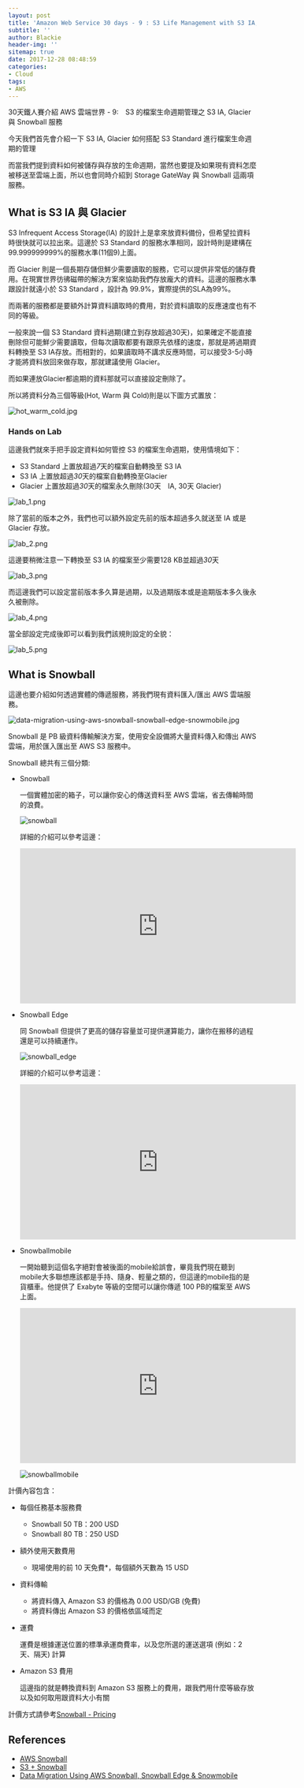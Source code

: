 ```yaml
---
layout: post
title: 'Amazon Web Service 30 days - 9 : S3 Life Management with S3 IA, Amazon Glacier and Snowball'
subtitle: ''
author: Blackie
header-img: ''
sitemap: true
date: 2017-12-28 08:48:59
categories:
- Cloud
tags:
- AWS
---
```


30天鐵人賽介紹 AWS 雲端世界 - 9:　S3 的檔案生命週期管理之 S3 IA, Glacier 與 Snowball 服務

<!-- More -->

今天我們首先會介紹一下 S3 IA, Glacier 如何搭配 S3 Standard 進行檔案生命週期的管理

而當我們提到資料如何被儲存與存放的生命週期，當然也要提及如果現有資料怎麼被移送至雲端上面，所以也會同時介紹到 Storage GateWay 與 Snowball 這兩項服務。

## What is S3 IA 與 Glacier ##

S3 Infrequent Access Storage(IA) 的設計上是拿來放資料備份，但希望拉資料時很快就可以拉出來。這邊於 S3 Standard 的服務水準相同，設計時則是建構在99.999999999%的服務水準(11個9)上面。

而 Glacier 則是一個長期存儲但鮮少需要讀取的服務，它可以提供非常低的儲存費用。在現實世界彷彿磁帶的解決方案來協助我們存放龐大的資料。這邊的服務水準跟設計就遠小於 S3 Standard ，設計為 99.9%，實際提供的SLA為99%。

而兩著的服務都是要額外計算資料讀取時的費用，對於資料讀取的反應速度也有不同的等級。

一般來說一個 S3 Standard 資料過期(建立到存放超過30天)，如果確定不能直接刪除但可能鮮少需要讀取，但每次讀取都要有跟原先依樣的速度，那就是將過期資料轉換至 S3 IA存放。而相對的，如果讀取時不講求反應時間，可以接受3-5小時才能將資料放回來做存取，那就建議使用 Glacier。

而如果連放Glacier都逾期的資料那就可以直接設定刪除了。

所以將資料分為三個等級(Hot, Warm 與 Cold)則是以下圖方式置放：

![hot_warm_cold.jpg](hot_warm_cold.jpg)

### Hands on Lab ###

這邊我們就來手把手設定資料如何管控 S3 的檔案生命週期，使用情境如下：

- S3 Standard 上置放超過*7*天的檔案自動轉換至 S3 IA
- S3 IA 上置放超過*30*天的檔案自動轉換至Glacier
- Glacier 上置放超過*30*天的檔案永久刪除(30天　IA, 30天 Glacier)

![lab_1.png](lab_1.png)

除了當前的版本之外，我們也可以額外設定先前的版本超過多久就送至 IA 或是 Glacier 存放。

![lab_2.png](lab_2.png)

這邊要稍微注意一下轉換至 S3 IA 的檔案至少需要128 KB並超過*30*天

![lab_3.png](lab_3.png)

而這邊我們可以設定當前版本多久算是過期，以及過期版本或是逾期版本多久後永久被刪除。

![lab_4.png](lab_4.png)

當全部設定完成後即可以看到我們該規則設定的全貌：

![lab_5.png](lab_5.png)

## What is Snowball ##

這邊也要介紹如何透過實體的傳遞服務，將我們現有資料匯入/匯出 AWS 雲端服務。

![data-migration-using-aws-snowball-snowball-edge-snowmobile.jpg](data-migration-using-aws-snowball-snowball-edge-snowmobile.jpg)

Snowball 是 PB 級資料傳輸解決方案，使用安全設備將大量資料傳入和傳出 AWS 雲端，用於匯入匯出至 AWS S3 服務中。

Snowball 總共有三個分類:

- Snowball

  一個實體加密的箱子，可以讓你安心的傳送資料至 AWS 雲端，省去傳輸時間的浪費。

  ![snowball](snowball.jpg)

  詳細的介紹可以參考這邊：

  <iframe width='560' height='315' src='https://www.youtube.com/embed/yl25W7LZAMU' frameborder='0' allowfullscreen></iframe>

- Snowball Edge

  同 Snowball 但提供了更高的儲存容量並可提供運算能力，讓你在搬移的過程還是可以持續運作。

  ![snowball_edge](snowball_edge.jpg)

  詳細的介紹可以參考這邊：

  <iframe width='560' height='315' src='https://www.youtube.com/embed/g0GvriwXoe0' frameborder='0' allowfullscreen></iframe>

- Snowballmobile

  一開始聽到這個名字絕對會被後面的mobile給誤會，畢竟我們現在聽到mobile大多聯想應該都是手持、隨身、輕量之類的，但這邊的mobile指的是貨櫃車。他提供了 Exabyte 等級的空間可以讓你傳遞 100 PB的檔案至 AWS 上面。

  <iframe width='560' height='315' src='https://www.youtube.com/embed/8vQmTZTq7nw' frameborder='0' allowfullscreen></iframe>

  ![snowballmobile](snowballmobile.jpg)

計價內容包含：

- 每個任務基本服務費

  - Snowball 50 TB：200 USD
  - Snowball 80 TB：250 USD

- 額外使用天數費用

  - 現場使用的前 10 天免費*，每個額外天數為 15 USD

- 資料傳輸

  - 將資料傳入 Amazon S3 的價格為 0.00 USD/GB (免費)
  - 將資料傳出 Amazon S3 的價格依區域而定

- 運費

  運費是根據運送位置的標準承運商費率，以及您所選的運送選項 (例如：2 天、隔天) 計算

- Amazon S3 費用

  這邊指的就是轉換資料到 Amazon S3 服務上的費用，跟我們用什麼等級存放以及如何取用跟資料大小有關

計價方式請參考[Snowball - Pricing](https://aws.amazon.com/snowball/pricing/)

## References ##

- [AWS Snowball](https://aws.amazon.com/tw/snowball/)
- [S3 + Snowball](https://www.slideshare.net/AmazonWebServices/s3-snowball)
- [Data Migration Using AWS Snowball, Snowball Edge & Snowmobile](https://www.slideshare.net/AmazonWebServices/data-migration-using-aws-snowball-snowball-edge-snowmobile)
